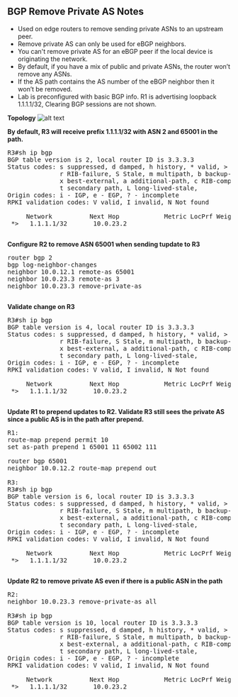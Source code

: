 ## BGP Remove Private AS Notes

- Used on edge routers to remove sending private ASNs to an upstream peer.
- Remove private AS can only be used for eBGP neighbors.
- You can't remove private AS for an eBGP peer if the local device is originating the network.
- By default, if you have a mix of public and private ASNs, the router won’t remove any ASNs.
- If the AS path contains the AS number of the eBGP neighbor then it won’t be removed.
- Lab is preconfigured with basic BGP info. R1 is advertising loopback 1.1.1.1/32, Clearing BGP sessions are not shown.

**Topology**
![alt text](https://github.com/jwrightazure/lab/blob/master/basic-bgp-remove-private-as/bgp-removeas-topo.PNG)

**By default, R3 will receive prefix 1.1.1.1/32 with ASN 2 and 65001 in the path.**
<pre lang="...">
R3#sh ip bgp
BGP table version is 2, local router ID is 3.3.3.3
Status codes: s suppressed, d damped, h history, * valid, > best, i - internal, 
              r RIB-failure, S Stale, m multipath, b backup-path, f RT-Filter, 
              x best-external, a additional-path, c RIB-compressed, 
              t secondary path, L long-lived-stale,
Origin codes: i - IGP, e - EGP, ? - incomplete
RPKI validation codes: V valid, I invalid, N Not found

     Network          Next Hop            Metric LocPrf Weight Path
 *>   1.1.1.1/32       10.0.23.2                              0 2 65001 i
 </pre>

**Configure R2 to remove ASN 65001 when sending tupdate to R3**
<pre lang="...">
router bgp 2
bgp log-neighbor-changes
neighbor 10.0.12.1 remote-as 65001
neighbor 10.0.23.3 remote-as 3
neighbor 10.0.23.3 remove-private-as
 </pre>
 
**Validate change on R3**
<pre lang="...">
R3#sh ip bgp
BGP table version is 4, local router ID is 3.3.3.3
Status codes: s suppressed, d damped, h history, * valid, > best, i - internal, 
              r RIB-failure, S Stale, m multipath, b backup-path, f RT-Filter, 
              x best-external, a additional-path, c RIB-compressed, 
              t secondary path, L long-lived-stale,
Origin codes: i - IGP, e - EGP, ? - incomplete
RPKI validation codes: V valid, I invalid, N Not found

     Network          Next Hop            Metric LocPrf Weight Path
 *>   1.1.1.1/32       10.0.23.2                              0 2 i
 </pre>
 
**Update R1 to prepend updates to R2. Validate R3 still sees the private AS since a public AS is in the path after prepend.**
 <pre lang="...">
R1:
route-map prepend permit 10
set as-path prepend 1 65001 11 65002 111

router bgp 65001
neighbor 10.0.12.2 route-map prepend out

R3:
R3#sh ip bgp
BGP table version is 6, local router ID is 3.3.3.3
Status codes: s suppressed, d damped, h history, * valid, > best, i - internal, 
              r RIB-failure, S Stale, m multipath, b backup-path, f RT-Filter, 
              x best-external, a additional-path, c RIB-compressed, 
              t secondary path, L long-lived-stale,
Origin codes: i - IGP, e - EGP, ? - incomplete
RPKI validation codes: V valid, I invalid, N Not found

     Network          Next Hop            Metric LocPrf Weight Path
 *>   1.1.1.1/32       10.0.23.2                              0 2 65001 1 65001 11 65002 111 i
  </pre> 
 
 **Update R2 to remove private AS even if there is a public ASN in the path**
 <pre lang="...">
R2:
neighbor 10.0.23.3 remove-private-as all

R3#sh ip bgp
BGP table version is 10, local router ID is 3.3.3.3
Status codes: s suppressed, d damped, h history, * valid, > best, i - internal, 
              r RIB-failure, S Stale, m multipath, b backup-path, f RT-Filter, 
              x best-external, a additional-path, c RIB-compressed, 
              t secondary path, L long-lived-stale,
Origin codes: i - IGP, e - EGP, ? - incomplete
RPKI validation codes: V valid, I invalid, N Not found

     Network          Next Hop            Metric LocPrf Weight Path
 *>   1.1.1.1/32       10.0.23.2                              0 2 1 11 111 i
</pre> 
